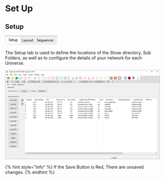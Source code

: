 # Set Up

## **Setup**

![](../../.gitbook/assets/setup-tab.JPG)

The Setup tab is used to define the locations of the Show directory, Sub Folders, as well as to configure the details of your network for each Universe. 

![](../../.gitbook/assets/image%20%28367%29.png)

{% hint style="info" %}
If the Save Button is Red, There are unsaved changes.
{% endhint %}

